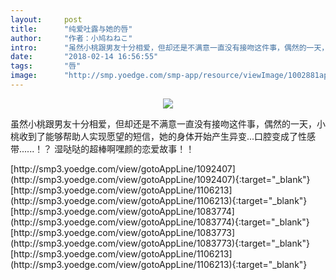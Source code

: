 ```yaml
---
layout:     post
title:      "纯爱吐露与她的唇"
author:     "作者：小鸠ねねこ"
intro:      "虽然小桃跟男友十分相爱，但却还是不满意一直没有接吻这件事，偶然的一天，小桃收到了能够帮助人实现愿望的短信，她的身体开始产生异变...口腔变成了性感带......！？ 湿哒哒的超棒啊嘿颜的恋爱故事！！"
date:       "2018-02-14 16:56:55"
tags:       "唇"
image:      "http://smp.yoedge.com/smp-app/resource/viewImage/1002881appline.png"
---
```

<div style="text-align: center">
<p><img src="http://smp.yoedge.com/smp-app/resource/viewImage/1002881appline.png"/></p>
</div>
<p class="post-meta">
<span>虽然小桃跟男友十分相爱，但却还是不满意一直没有接吻这件事，偶然的一天，小桃收到了能够帮助人实现愿望的短信，她的身体开始产生异变...口腔变成了性感带......！？ 湿哒哒的超棒啊嘿颜的恋爱故事！！</span>
</p>
[http://smp3.yoedge.com/view/gotoAppLine/1092407](http://smp3.yoedge.com/view/gotoAppLine/1092407){:target="_blank"}
[http://smp3.yoedge.com/view/gotoAppLine/1106213](http://smp3.yoedge.com/view/gotoAppLine/1106213){:target="_blank"}
[http://smp3.yoedge.com/view/gotoAppLine/1083774](http://smp3.yoedge.com/view/gotoAppLine/1083774){:target="_blank"}
[http://smp3.yoedge.com/view/gotoAppLine/1083773](http://smp3.yoedge.com/view/gotoAppLine/1083773){:target="_blank"}
[http://smp3.yoedge.com/view/gotoAppLine/1106213](http://smp3.yoedge.com/view/gotoAppLine/1106213){:target="_blank"}



